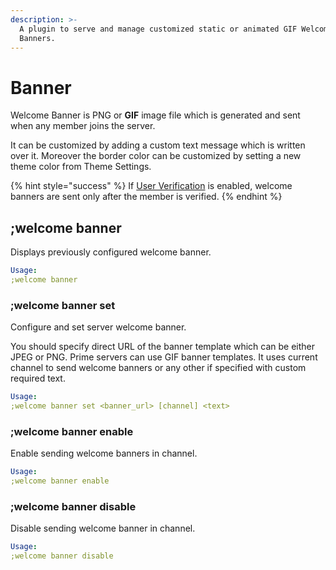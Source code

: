 ```yaml
---
description: >-
  A plugin to serve and manage customized static or animated GIF Welcome
  Banners.
---
```


# Banner

Welcome Banner is PNG or **GIF** image file which is generated and sent when any member joins the server.

It can be customized by adding a custom text message which is written over it. Moreover the border color can be customized by setting a new theme color from Theme Settings.

{% hint style="success" %}
If [User Verification](../../moderation/user-verification.md) is enabled, welcome banners are sent only after the member is verified.
{% endhint %}

## ;welcome banner

Displays previously configured welcome banner.

```yaml
Usage:
;welcome banner
```

### ;welcome banner set

Configure and set server welcome banner.

You should specify direct URL of the banner template which can be either JPEG or PNG. Prime servers can use GIF banner templates. It uses current channel to send welcome banners or any other if specified with custom required text.

```yaml
Usage:
;welcome banner set <banner_url> [channel] <text>
```

### ;welcome banner enable

Enable sending welcome banners in channel.

```yaml
Usage:
;welcome banner enable
```

### ;welcome banner disable

Disable sending welcome banner in channel.

```yaml
Usage:
;welcome banner disable
```

